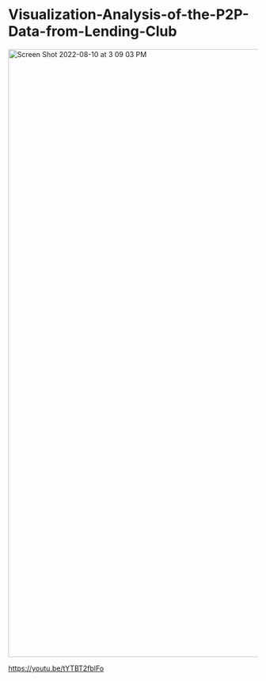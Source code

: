 # Visualization-Analysis-of-the-P2P-Data-from-Lending-Club

<img width="1227" alt="Screen Shot 2022-08-10 at 3 09 03 PM" src="https://user-images.githubusercontent.com/88406647/184052729-9a108453-d16e-4bb7-8005-c52ada4cbda7.png">

https://youtu.be/tYTBT2fblFo
